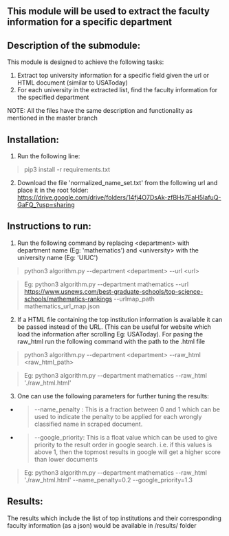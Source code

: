 ## This module will be used to extract the faculty information for a specific department

## Description of the submodule:
This module is designed to achieve the following tasks:
1. Extract top university information for a specific field given the url or HTML document (similar to USAToday)
2. For each university in the extracted list, find the faculty information for the specified department

NOTE: All the files have the same description and functionality as mentioned in the master branch

## Installation:

1. Run the following line:
> pip3 install -r requirements.txt

2. Download the file 'normalized_name_set.txt' from the following url and place it in the root folder:
https://drive.google.com/drive/folders/14fj4O7DsAk-zfBHs7EaH5IafuQ-GaFQ_?usp=sharing

## Instructions to run:

1. Run the following command by replacing \<department\> with department name (Eg: 'mathematics') and \<university\> with the university name (Eg: 'UIUC')
>  python3 algorithm.py --department \<department> --url \<url>

>  Eg: python3 algorithm.py --department mathematics --url https://www.usnews.com/best-graduate-schools/top-science-schools/mathematics-rankings --urlmap_path mathematics_url_map.json

2. If a HTML file containing the top institution information is available it can be passed instead of the URL. (This can be useful for website which load the information after scrolling Eg: USAToday). For pasing the raw_html run the following command with the path to the .html file

>  python3 algorithm.py --department \<department> --raw_html \<raw_html_path>

>  Eg: python3 algorithm.py --department mathematics --raw_html './raw_html.html'

3. One can use the following parameters for further tuning the results:
- > --name_penalty : This is a fraction between 0 and 1 which can be used to indicate the penalty to be applied for each wrongly classified name in scraped document.

- > --google_priority: This is a float value which can be used to give priority to the result order in google search. i.e. if this values is above 1, then the topmost results in google will get a higher score than lower documents

> Eg: python3 algorithm.py --department mathematics --raw_html './raw_html.html' --name_penalty=0.2 --google_priority=1.3

## Results:
The results which include the list of top institutions and their corresponding faculty information (as a json) would be available in /results/ folder